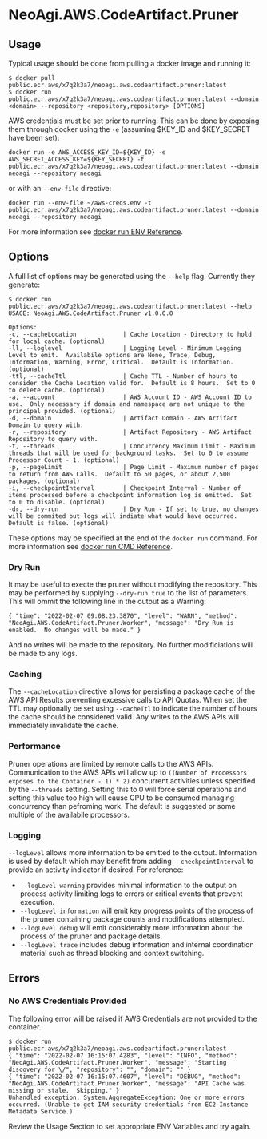 # NeoAgi.AWS.CodeArtifact.Pruner

## Usage

Typical usage should be done from pulling a docker image  and running it:

```
$ docker pull public.ecr.aws/x7q2k3a7/neoagi.aws.codeartifact.pruner:latest
$ docker run public.ecr.aws/x7q2k3a7/neoagi.aws.codeartifact.pruner:latest --domain <domain> --repository <repository,repository> [OPTIONS]
```

AWS credentials must be set prior to running.  This can be done by exposing them through docker using the `-e` (assuming $KEY_ID and $KEY_SECRET have been set):

```
docker run -e AWS_ACCESS_KEY_ID=${KEY_ID} -e AWS_SECRET_ACCESS_KEY=${KEY_SECRET} -t public.ecr.aws/x7q2k3a7/neoagi.aws.codeartifact.pruner:latest --domain neoagi --repository neoagi
```

or with an `--env-file` directive:

```
docker run --env-file ~/aws-creds.env -t public.ecr.aws/x7q2k3a7/neoagi.aws.codeartifact.pruner:latest --domain neoagi --repository neoagi
```

For more information see [docker run ENV Reference](https://docs.docker.com/engine/reference/run/#env-environment-variables).

## Options

A full list of options may be generated using the `--help` flag.  Currently they generate:

```
$ docker run public.ecr.aws/x7q2k3a7/neoagi.aws.codeartifact.pruner:latest --help
USAGE: NeoAgi.AWS.CodeArtifact.Pruner v1.0.0.0

Options:
-c, --cacheLocation             | Cache Location - Directory to hold for local cache. (optional)
-ll, --loglevel                 | Logging Level - Minimum Logging Level to emit.  Availabile options are None, Trace, Debug, Information, Warning, Error, Critical.  Default is Information. (optional)
-ttl, --cacheTtl                | Cache TTL - Number of hours to consider the Cache Location valid for.  Default is 8 hours.  Set to 0 to delete cache. (optional)
-a, --account                   | AWS Account ID - AWS Account ID to use.  Only necessary if domain and namespace are not unique to the principal provided. (optional)
-d, --domain                    | Artifact Domain - AWS Artifact Domain to query with.
-r, --repository                | Artifact Repository - AWS Artifact Repository to query with.
-t, --threads                   | Concurrency Maximum Limit - Maximum threads that will be used for background tasks.  Set to 0 to assume Processor Count - 1. (optional)
-p, --pageLimit                 | Page Limit - Maximum number of pages to return from AWS Calls.  Default to 50 pages, or about 2,500 packages. (optional)
-i, --checkpointInterval        | Checkpoint Interval - Number of items processed before a checkpoint information log is emitted.  Set to 0 to disable. (optional)
-dr, --dry-run                  | Dry Run - If set to true, no changes will be commited but logs will indiate what would have occurred.  Default is false. (optional)
```

These options may be specified at the end of the `docker run` command.  For more information see [docker run CMD Reference](https://docs.docker.com/engine/reference/run/#cmd-default-command-or-options).

### Dry Run

It may be useful to execte the pruner without modifying the repository. This may be performed by supplying `--dry-run true` to the list of parameters.  This will ommit the following line in the output as a Warning:

`{ "time": "2022-02-07 09:08:23.3870", "level": "WARN", "method": "NeoAgi.AWS.CodeArtifact.Pruner.Worker", "message": "Dry Run is enabled.  No changes will be made." }`

And no writes will be made to the repository.  No further modificiations will be made to any logs.  

### Caching

The `--cacheLocation` directive allows for persisting a package cache of the AWS API Results preventing excessive calls to API Quotas.  When set the TTL may optionally be set using `--cacheTtl` to indicate the number of hours the cache should be considered valid.  Any writes to the AWS APIs will immediately invalidate the cache.

### Performance

Pruner operations are limited by remote calls to the AWS APIs.  Communication to the AWS APIs will allow up to `((Number of Processors exposes to the Container - 1) * 2)` concurrent activities unless specified by the `--threads` setting.  Setting this to 0 will force serial operations and setting this value too high will cause CPU to be consumed managing concurrency than pefroming work.  The default is suggested or some multiple of the availabile processors.

### Logging

`--logLevel` allows more information to be emitted to the output.  Information is used by default which may benefit from adding `--checkpointInterval` to provide an activity indicator if desired.  For reference:

* `--logLevel warning` provides minimal information to the output on process activity limiting logs to errors or critical events that prevent execution.
* `--logLevel information` will emit key progress points of the process of the pruner containing package counts and modifications attempted.
* `--logLevel debug` will emit considerably more information about the process of the pruner and package details.
* `--logLevel trace` includes debug information and internal coordination material such as thread blocking and context switching.  

## Errors

### No AWS Credentials Provided
The following error will be raised if AWS Credentials are not provided to the container.

```
$ docker run public.ecr.aws/x7q2k3a7/neoagi.aws.codeartifact.pruner:latest
{ "time": "2022-02-07 16:15:07.4283", "level": "INFO", "method": "NeoAgi.AWS.CodeArtifact.Pruner.Worker", "message": "Starting discovery for \/", "repository": "", "domain": "" }
{ "time": "2022-02-07 16:15:07.4607", "level": "DEBUG", "method": "NeoAgi.AWS.CodeArtifact.Pruner.Worker", "message": "API Cache was missing or stale.  Skipping." }
Unhandled exception. System.AggregateException: One or more errors occurred. (Unable to get IAM security credentials from EC2 Instance Metadata Service.)
```

Review the Usage Section to set appropriate ENV Variables and try again.